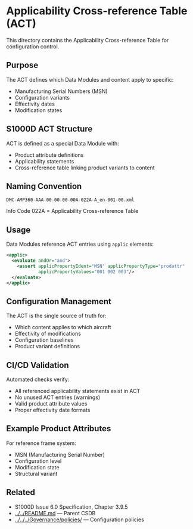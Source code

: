 # Applicability Cross-reference Table (ACT)

This directory contains the Applicability Cross-reference Table for configuration control.

## Purpose

The ACT defines which Data Modules and content apply to specific:
- Manufacturing Serial Numbers (MSN)
- Configuration variants
- Effectivity dates
- Modification states

## S1000D ACT Structure

ACT is defined as a special Data Module with:
- Product attribute definitions
- Applicability statements
- Cross-reference table linking product variants to content

## Naming Convention

```
DMC-AMP360-AAA-00-00-00-00A-022A-A_en-001-00.xml
```

Info Code 022A = Applicability Cross-reference Table

## Usage

Data Modules reference ACT entries using `applic` elements:

```xml
<applic>
  <evaluate andOr="and">
    <assert applicPropertyIdent="MSN" applicPropertyType="prodattr" 
            applicPropertyValues="001 002 003"/>
  </evaluate>
</applic>
```

## Configuration Management

The ACT is the single source of truth for:
- Which content applies to which aircraft
- Effectivity of modifications
- Configuration baselines
- Product variant definitions

## CI/CD Validation

Automated checks verify:
- All referenced applicability statements exist in ACT
- No unused ACT entries (warnings)
- Valid product attribute values
- Proper effectivity date formats

## Example Product Attributes

For reference frame system:
- MSN (Manufacturing Serial Number)
- Configuration level
- Modification state
- Structural variant

## Related

- S1000D Issue 6.0 Specification, Chapter 3.9.5
- [../../README.md](../../README.md) — Parent CSDB
- [../../../Governance/policies/](../../../Governance/policies/) — Configuration policies
